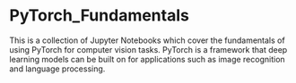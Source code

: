 # PyTorch_Fundamentals

This is a collection of Jupyter Notebooks which cover the fundamentals of using PyTorch for computer vision tasks. PyTorch is a framework that deep learning models can be built on for applications such as image recognition and language processing. 
